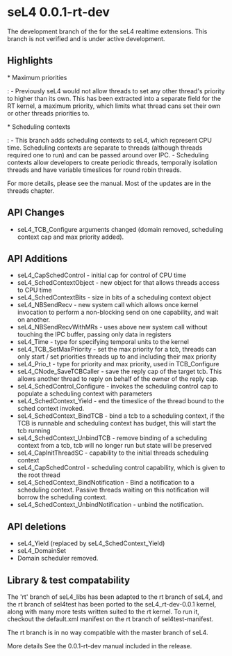 # seL4 0.0.1-rt-dev


The development branch of the for the seL4 realtime extensions. This
branch is not verified and is under active development.

## Highlights


  \* Maximum priorities
 
  :   -   Previously seL4 would not allow threads to set any other
          thread's priority to higher than its own. This has been
          extracted into a separate field for the RT kernel, a maximum
          priority, which limits what thread cans set their own or other
          threads priorities to.
 
  \* Scheduling contexts
 
  :   -   This branch adds scheduling contexts to seL4, which represent
          CPU time. Scheduling contexts are separate to threads
          (although threads required one to run) and can be passed
          around over IPC.
      -   Scheduling contexts allow developers to create periodic
          threads, temporally isolation threads and have variable
          timeslices for round robin threads.
 
For more details, please see the manual. Most of the updates are in the
threads chapter.

## API Changes


  -   seL4\_TCB\_Configure arguments changed (domain removed, scheduling
      context cap and max priority added).

## API Additions


  -   seL4\_CapSchedControl - initial cap for control of CPU time
  -   seL4\_SchedContextObject - new object for that allows threads
      access to CPU time
  -   seL4\_SchedContextBits - size in bits of a scheduling context
      object
  -   seL4\_NBSendRecv - new system call which allows once kernel
      invocation to perform a non-blocking send on one capability, and
      wait on another.
  -   seL4\_NBSendRecvWithMRs - uses above new system call without
      touching the IPC buffer, passing only data in registers
  -   seL4\_Time - type for specifying temporal units to the kernel
  -   seL4\_TCB\_SetMaxPriority - set the max priority for a tcb,
      threads can only start / set priorities threads up to and
      including their max priority
  -   seL4\_Prio\_t - type for priority and max priority, used in
      TCB\_Configure
  -   seL4\_CNode\_SaveTCBCaller - save the reply cap of the target tcb.
      This allows another thread to reply on behalf of the owner of the
      reply cap.
  -   seL4\_SchedControl\_Configure - invokes the scheduling control cap
      to populate a scheduling context with parameters
  -   seL4\_SchedContext\_Yield - end the timeslice of the thread bound
      to the sched context invoked.
  -   seL4\_SchedContext\_BindTCB - bind a tcb to a scheduling context,
      if the TCB is runnable and scheduling context has budget, this
      will start the tcb running
  -   seL4\_SchedContext\_UnbindTCB - remove binding of a scheduling
      context from a tcb, tcb will no longer run but state will be
      preserved
  -   seL4\_CapInitThreadSC - capability to the initial threads
      scheduling context
  -   seL4\_CapSchedControl - scheduling control capability, which is
      given to the root thread
  -   seL4\_SchedContext\_BindNotification - Bind a notification to a
      scheduling context. Passive threads waiting on this notification
      will borrow the scheduling context.
  -   seL4\_SchedContext\_UnbindNotification - unbind the notification.

## API deletions


  -   seL4\_Yield (replaced by seL4\_SchedContext\_Yield)
  -   seL4\_DomainSet
  -   Domain scheduler removed.

## Library & test compatability


The 'rt' branch of seL4\_libs has been adapted to the rt branch of seL4,
and the rt branch of sel4test has been ported to the seL4\_rt-dev-0.0.1
kernel, along with many more tests written suited to the rt kernel. To
run it, checkout the default.xml manifest on the rt branch of
sel4test-manifest.

The rt branch is in no way compatible with the master branch of seL4.

More details See the 0.0.1-rt-dev manual included in the release.
